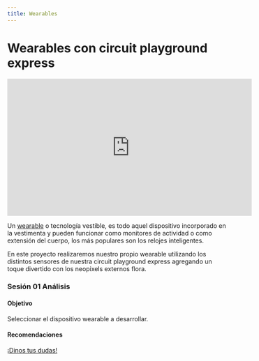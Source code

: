 ```yaml
---
title: Wearables
---
```


# Wearables con circuit playground express

<iframe width="560" height="315" src="https://www.youtube.com/embed/wy8igdGP5UM" frameborder="0" allow="accelerometer; autoplay; encrypted-media; gyroscope; picture-in-picture" allowfullscreen></iframe>

Un [wearable](https://es.wikipedia.org/wiki/Tecnolog%C3%ADa_vestible) o tecnología vestible, es todo aquel dispositivo incorporado en la vestimenta y pueden funcionar como monitores de actividad o como extensión del cuerpo, los más populares son los relojes inteligentes.

En este proyecto realizaremos nuestro propio wearable utilizando los distintos sensores de nuestra circuit playground express agregando un toque divertido con los neopixels externos flora.

### Sesión 01 Análisis 
#### Objetivo 
Seleccionar el dispositivo wearable a desarrollar.
#### Recomendaciones


<a class="btn btn-primary" target="_blank" href="http://www.makermex.com/forum/makercademy-124">¡Dinos tus dudas!</a>
